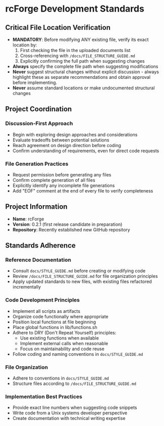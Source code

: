 # rcForge Development Standards

## Critical File Location Verification

* **MANDATORY**: Before modifying ANY existing file, verify its exact location by:  
  1. First checking the file in the uploaded documents list  
  2. Cross-referencing with `/docs/FILE_STRUCTURE_GUIDE.md`  
  3. Explicitly confirming the full path when suggesting changes 
* **Always** specify the complete file path when suggesting modifications
* **Never** suggest structural changes without explicit discussion - always highlight these as separate recommendations and obtain approval before implementing. 
* **Never** assume standard locations or make undocumented structural changes

## Project Coordination

### Discussion-First Approach

- Begin with exploring design approaches and considerations
- Evaluate tradeoffs between potential solutions
- Reach agreement on design direction before coding
- Confirm understanding of requirements, even for direct code requests

### File Generation Practices

- Request permission before generating any files
- Confirm complete generation of all files
- Explicitly identify any incomplete file generations
- Add "EOF" comment at the end of every file to verify completeness

## Project Information

- **Name**: rcForge
- **Version**: 0.2.1 (first release candidate in preparation)
- **Repository**: Recently established new GitHub repository

## Standards Adherence

### Reference Documentation

- Consult `docs/STYLE_GUIDE.md` before creating or modifying code
- Review `/docs/FILE_STRUCTURE_GUIDE.md` for file organization principles
- Apply updated standards to new files, with existing files refactored incrementally

### Code Development Principles

- Implement all scripts as artifacts
- Organize code functionally where appropriate
- Position local functions at file beginning
- Place global functions in lib/functions.sh
- Adhere to DRY (Don't Repeat Yourself) principles:
  - Use existing functions when available
  - Implement external calls when reasonable
  - Focus on maintainability and code reuse
- Follow coding and naming conventions in `docs/STYLE_GUIDE.md`

### File Organization

- Adhere to conventions in `docs/STYLE_GUIDE.md`
- Structure files according to `/docs/FILE_STRUCTURE_GUIDE.md`

### Implementation Best Practices

- Provide exact line numbers when suggesting code snippets
- Write code from a Unix systems developer perspective
- Create documentation with technical writing expertise